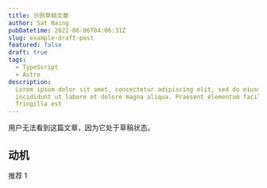 ```yaml
---
title: 示例草稿文章
author: Sat Naing
pubDatetime: 2022-06-06T04:06:31Z
slug: example-draft-post
featured: false
draft: true
tags:
  - TypeScript
  - Astro
description:
  Lorem ipsum dolor sit amet, consectetur adipiscing elit, sed do eiusmod tempor
  incididunt ut labore et dolore magna aliqua. Praesent elementum facilisis leo vel
  fringilla est
---
```


用户无法看到这篇文章，因为它处于草稿状态。

## 动机

推荐 1

